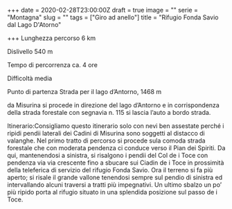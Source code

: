 +++
date = 2020-02-28T23:00:00Z
draft = true
image = ""
serie = "Montagna"
slug = ""
tags = ["Giro ad anello"]
title = "Rifugio Fonda Savio dal Lago D'Atorno"

+++
Lunghezza percorso 6 km

Dislivello 540 m

Tempo di percorrenza ca. 4 ore

Difficoltà media

Punto di partenza Strada per il lago d’Antorno, 1468 m

da Misurina si procede in direzione del lago d’Antorno e in corrispondenza della strada forestale con segnavia n. 115 si lascia l’auto a bordo strada. 

Itinerario:Consigliamo questo itinerario solo con nevi ben assestate perché i ripidi pendii laterali dei Cadini di Misurina sono soggetti al distacco di valanghe. Nel primo tratto di percorso si procede sula comoda strada forestale che con moderata pendenza ci conduce verso il Pian dei Spiriti. Da qui, mantenendosi a sinistra, si risalgono i pendii del Col de i Toce con pendenza via via crescente fino a sbucare sui Ciadin de i Toce in prossimità della teleferica di servizio del rifugio Fonda Savio. Ora il terreno si fa più aperto; si risale il grande vallone tenendosi sempre sul pendio di sinistra ed intervallando alcuni traversi a tratti più impegnativi. Un ultimo sbalzo un po’ più ripido porta al rifugio situato in una splendida posizione sul passo de i Toce.